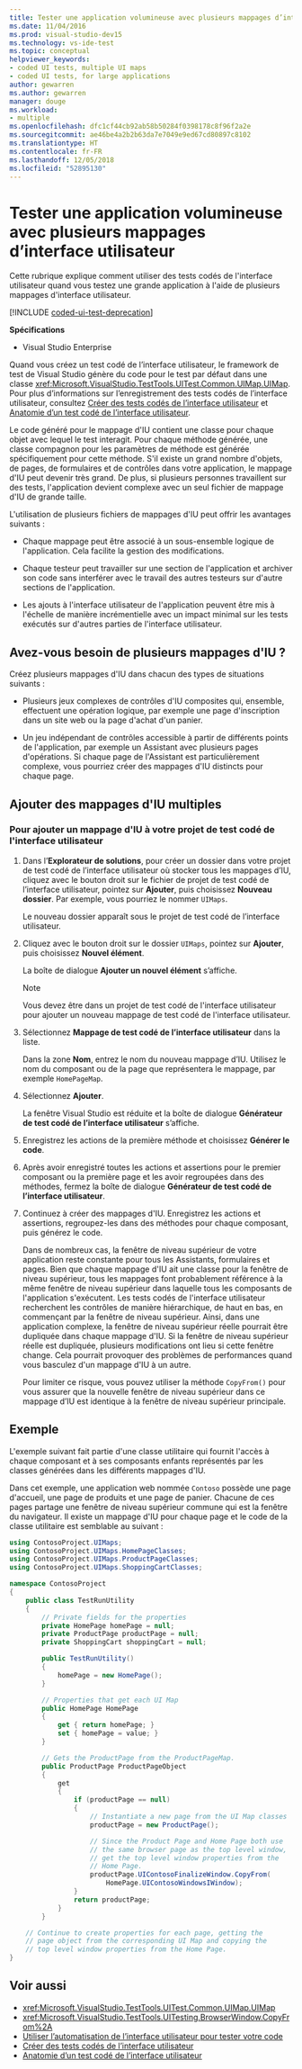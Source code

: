 ```yaml
---
title: Tester une application volumineuse avec plusieurs mappages d’interface utilisateur
ms.date: 11/04/2016
ms.prod: visual-studio-dev15
ms.technology: vs-ide-test
ms.topic: conceptual
helpviewer_keywords:
- coded UI tests, multiple UI maps
- coded UI tests, for large applications
author: gewarren
ms.author: gewarren
manager: douge
ms.workload:
- multiple
ms.openlocfilehash: dfc1cf44cb92ab58b50284f0398178c8f96f2a2e
ms.sourcegitcommit: ae46be4a2b2b63da7e7049e9ed67cd80897c8102
ms.translationtype: HT
ms.contentlocale: fr-FR
ms.lasthandoff: 12/05/2018
ms.locfileid: "52895130"
---
```

# <a name="test-a-large-application-with-multiple-ui-maps"></a>Tester une application volumineuse avec plusieurs mappages d’interface utilisateur

Cette rubrique explique comment utiliser des tests codés de l'interface utilisateur quand vous testez une grande application à l'aide de plusieurs mappages d'interface utilisateur.

[!INCLUDE [coded-ui-test-deprecation](includes/coded-ui-test-deprecation.md)]

**Spécifications**

- Visual Studio Enterprise

Quand vous créez un test codé de l’interface utilisateur, le framework de test de Visual Studio génère du code pour le test par défaut dans une classe <xref:Microsoft.VisualStudio.TestTools.UITest.Common.UIMap.UIMap>. Pour plus d’informations sur l’enregistrement des tests codés de l’interface utilisateur, consultez [Créer des tests codés de l’interface utilisateur](../test/use-ui-automation-to-test-your-code.md) et [Anatomie d’un test codé de l’interface utilisateur](../test/anatomy-of-a-coded-ui-test.md).

Le code généré pour le mappage d'IU contient une classe pour chaque objet avec lequel le test interagit. Pour chaque méthode générée, une classe compagnon pour les paramètres de méthode est générée spécifiquement pour cette méthode. S'il existe un grand nombre d'objets, de pages, de formulaires et de contrôles dans votre application, le mappage d'IU peut devenir très grand. De plus, si plusieurs personnes travaillent sur des tests, l'application devient complexe avec un seul fichier de mappage d'IU de grande taille.

L'utilisation de plusieurs fichiers de mappages d'IU peut offrir les avantages suivants :

- Chaque mappage peut être associé à un sous-ensemble logique de l'application. Cela facilite la gestion des modifications.

- Chaque testeur peut travailler sur une section de l'application et archiver son code sans interférer avec le travail des autres testeurs sur d'autre sections de l'application.

- Les ajouts à l'interface utilisateur de l'application peuvent être mis à l'échelle de manière incrémentielle avec un impact minimal sur les tests exécutés sur d'autres parties de l'interface utilisateur.

## <a name="do-you-need-multiple-ui-maps"></a>Avez-vous besoin de plusieurs mappages d'IU ?
 Créez plusieurs mappages d'IU dans chacun des types de situations suivants :

-   Plusieurs jeux complexes de contrôles d'IU composites qui, ensemble, effectuent une opération logique, par exemple une page d'inscription dans un site web ou la page d'achat d'un panier.

-   Un jeu indépendant de contrôles accessible à partir de différents points de l'application, par exemple un Assistant avec plusieurs pages d'opérations. Si chaque page de l'Assistant est particulièrement complexe, vous pourriez créer des mappages d'IU distincts pour chaque page.

## <a name="add-multiple-ui-maps"></a>Ajouter des mappages d'IU multiples

### <a name="to-add-a-ui-map-to-your-coded-ui-test-project"></a>Pour ajouter un mappage d'IU à votre projet de test codé de l'interface utilisateur

1. Dans l’**Explorateur de solutions**, pour créer un dossier dans votre projet de test codé de l’interface utilisateur où stocker tous les mappages d’IU, cliquez avec le bouton droit sur le fichier de projet de test codé de l’interface utilisateur, pointez sur **Ajouter**, puis choisissez **Nouveau dossier**. Par exemple, vous pourriez le nommer `UIMaps`.

    Le nouveau dossier apparaît sous le projet de test codé de l’interface utilisateur.

2. Cliquez avec le bouton droit sur le dossier `UIMaps`, pointez sur **Ajouter**, puis choisissez **Nouvel élément**.

    La boîte de dialogue **Ajouter un nouvel élément** s’affiche.

   > [!NOTE]
   > Vous devez être dans un projet de test codé de l'interface utilisateur pour ajouter un nouveau mappage de test codé de l'interface utilisateur.

3. Sélectionnez **Mappage de test codé de l’interface utilisateur** dans la liste.

    Dans la zone **Nom**, entrez le nom du nouveau mappage d’IU. Utilisez le nom du composant ou de la page que représentera le mappage, par exemple `HomePageMap`.

4. Sélectionnez **Ajouter**.

    La fenêtre Visual Studio est réduite et la boîte de dialogue **Générateur de test codé de l’interface utilisateur** s’affiche.

5. Enregistrez les actions de la première méthode et choisissez **Générer le code**.

6. Après avoir enregistré toutes les actions et assertions pour le premier composant ou la première page et les avoir regroupées dans des méthodes, fermez la boîte de dialogue **Générateur de test codé de l’interface utilisateur**.

7. Continuez à créer des mappages d'IU. Enregistrez les actions et assertions, regroupez-les dans des méthodes pour chaque composant, puis générez le code.

   Dans de nombreux cas, la fenêtre de niveau supérieur de votre application reste constante pour tous les Assistants, formulaires et pages. Bien que chaque mappage d'IU ait une classe pour la fenêtre de niveau supérieur, tous les mappages font probablement référence à la même fenêtre de niveau supérieur dans laquelle tous les composants de l'application s'exécutent. Les tests codés de l'interface utilisateur recherchent les contrôles de manière hiérarchique, de haut en bas, en commençant par la fenêtre de niveau supérieur. Ainsi, dans une application complexe, la fenêtre de niveau supérieur réelle pourrait être dupliquée dans chaque mappage d'IU. Si la fenêtre de niveau supérieur réelle est dupliquée, plusieurs modifications ont lieu si cette fenêtre change. Cela pourrait provoquer des problèmes de performances quand vous basculez d'un mappage d'IU à un autre.

   Pour limiter ce risque, vous pouvez utiliser la méthode `CopyFrom()` pour vous assurer que la nouvelle fenêtre de niveau supérieur dans ce mappage d’IU est identique à la fenêtre de niveau supérieur principale.

## <a name="example"></a>Exemple

L'exemple suivant fait partie d'une classe utilitaire qui fournit l'accès à chaque composant et à ses composants enfants représentés par les classes générées dans les différents mappages d'IU.

Dans cet exemple, une application web nommée `Contoso` possède une page d'accueil, une page de produits et une page de panier. Chacune de ces pages partage une fenêtre de niveau supérieur commune qui est la fenêtre du navigateur. Il existe un mappage d'IU pour chaque page et le code de la classe utilitaire est semblable au suivant :

```csharp
using ContosoProject.UIMaps;
using ContosoProject.UIMaps.HomePageClasses;
using ContosoProject.UIMaps.ProductPageClasses;
using ContosoProject.UIMaps.ShoppingCartClasses;

namespace ContosoProject
{
    public class TestRunUtility
    {
        // Private fields for the properties
        private HomePage homePage = null;
        private ProductPage productPage = null;
        private ShoppingCart shoppingCart = null;

        public TestRunUtility()
        {
            homePage = new HomePage();
        }

        // Properties that get each UI Map
        public HomePage HomePage
        {
            get { return homePage; }
            set { homePage = value; }
        }

        // Gets the ProductPage from the ProductPageMap.
        public ProductPage ProductPageObject
        {
            get
            {
                if (productPage == null)
                {
                    // Instantiate a new page from the UI Map classes
                    productPage = new ProductPage();

                    // Since the Product Page and Home Page both use
                    // the same browser page as the top level window,
                    // get the top level window properties from the
                    // Home Page.
                    productPage.UIContosoFinalizeWindow.CopyFrom(
                        HomePage.UIContosoWindowsIWindow);
                }
                return productPage;
            }
        }

    // Continue to create properties for each page, getting the
    // page object from the corresponding UI Map and copying the
    // top level window properties from the Home Page.
}
```

## <a name="see-also"></a>Voir aussi

- <xref:Microsoft.VisualStudio.TestTools.UITest.Common.UIMap.UIMap>
- <xref:Microsoft.VisualStudio.TestTools.UITesting.BrowserWindow.CopyFrom%2A>
- [Utiliser l’automatisation de l’interface utilisateur pour tester votre code](../test/use-ui-automation-to-test-your-code.md)
- [Créer des tests codés de l’interface utilisateur](../test/use-ui-automation-to-test-your-code.md)
- [Anatomie d’un test codé de l’interface utilisateur](../test/anatomy-of-a-coded-ui-test.md)
